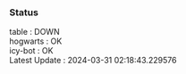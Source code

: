 ### Status


table : DOWN  
hogwarts : OK  
icy-bot : OK  
Latest Update : 2024-03-31 02:18:43.229576
